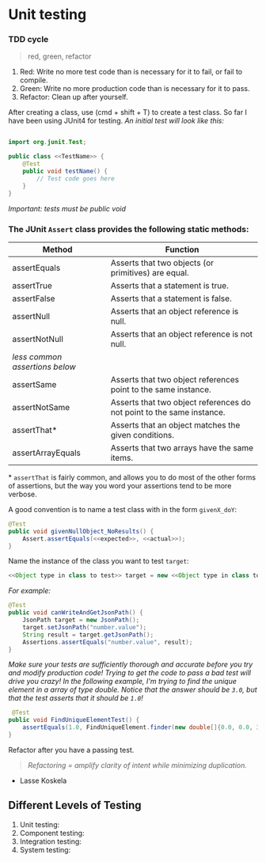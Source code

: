 # Unit testing

### TDD cycle

> red, green, refactor

1. Red: Write no more test code than is necessary for it to fail, or fail to compile.
1. Green: Write no more production code than is necessary for it to pass.
1. Refactor: Clean up after yourself.

After creating a class, use (cmd + shift + T) to create a test class. So far I have been using JUnit4 for testing.
*An initial test will look like this:*
```java

import org.junit.Test;

public class <<TestName>> {
    @Test
    public void testName() {
        // Test code goes here
    }
}
```

*Important: tests must be public void*

### The JUnit `Assert` class provides the following static methods:

| Method            | Function                                                              |
|-------------------|-----------------------------------------------------------------------|
| assertEquals      | Asserts that two objects (or primitives) are equal.                   |
| assertTrue        | Asserts that a statement is true.                                     |
| assertFalse       | Asserts that a statement is false.                                    |
| assertNull        | Asserts that an object reference is null.                             |
| assertNotNull     | Asserts that an object reference is not null.                         |
|  *less common assertions below*                                                           |
| assertSame        | Asserts that two object references point to the same instance.        |
| assertNotSame     | Asserts that two object references do not point to the same instance. |
| assertThat*       | Asserts that an object matches the given conditions.                  |
| assertArrayEquals | Asserts that two arrays have the same items.                          |

\* `assertThat` is fairly common, and allows you to do most of the other forms of assertions, but the way you word your assertions tend to be more verbose.


A good convention is to name a test class with in the form `givenX_doY`:
```java
@Test
public void givenNullObject_NoResults() {
    Assert.assertEquals(<<expected>>, <<actual>>);
}
```

Name the instance of the class you want to test `target`:
```java
<<Object type in class to test>> target = new <<Object type in class to test>>();
```
*For example:*

```java
@Test
public void canWriteAndGetJsonPath() {
    JsonPath target = new JsonPath();
    target.setJsonPath("number.value");
    String result = target.getJsonPath();
    Assertions.assertEquals("number.value", result);
}
```

*Make sure your tests are sufficiently thorough and accurate before you try and modify production code!
Trying to get the code to pass a bad test will drive you crazy!
In the following example, I'm trying to find the unique element in a array of type double. Notice that the answer should be `3.0`, but that the test asserts that it should be `1.0`!*

```java
 @Test
public void FindUniqueElementTest() {
    assertEquals(1.0, FindUniqueElement.finder(new double[]{0.0, 0.0, 3.0, 0.0}), 0.0000000000001 );
}
```
Refactor after you have a passing test.

> *Refactoring = amplify clarity of intent while minimizing duplication.*
  - Lasse Koskela

## Different Levels of Testing

1. Unit testing:
2. Component testing:
3. Integration testing:
4. System testing:
